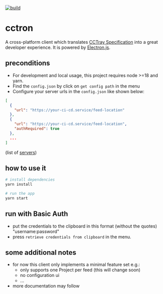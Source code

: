 [![build](https://github.com/PH1P5/cctron/actions/workflows/build_release.yml/badge.svg)](https://github.com/PH1P5/cctron/actions/workflows/build_release.yml)

# cctron

A cross-platform client which translates [CCTray Specification](https://cctray.org/v1/) into a great developer experience. It is powered by [Electron.js](https://www.electronjs.org/de/). 

## preconditions

* For development and local usage, this project requires node >=18 and yarn.
* Find the `config.json` by click on `get config path` in the menu
* Configure your server urls in the `config.json` like shown below:

```json
[
  {
    "url": "https://your-ci-cd.service/feed-location"
  },
  {
    "url": "https://your-ci-cd.service/feed-location",
    "authRequired": true
  },
  ...
]
```
(list of [servers](https://cctray.org/servers/))

## how to use it

```bash
# install dependencies
yarn install

# run the app
yarn start
```

## run with Basic Auth
* put the credentials to the clipboard in this format (without the quotes) "username:password" 
* press `retrieve credentials from clipboard` in the menu.


## some additional notes

* for now this client only implements a minimal feature set e.g.:
  * only supports one Project per feed (this will change soon)
  * no configuration ui
  * ...
* more documentation may follow
